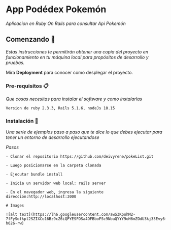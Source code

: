 # App Podédex Pokemón

_Aplicacion en Ruby On Rails para consultar Api Pokemón_

## Comenzando 🚀

_Estas instrucciones te permitirán obtener una copia del proyecto en funcionamiento en tu máquina local para propósitos de desarrollo y pruebas._

Mira **Deployment** para conocer como desplegar el proyecto.


### Pre-requisitos 📋

_Que cosas necesitas para instalar el software y como instalarlas_

```
Version de ruby 2.3.3, Rails 5.1.6, nodeJs 10.15
```

### Instalación 🔧

_Una serie de ejemplos paso a paso que te dice lo que debes ejecutar para tener un entorno de desarrollo ejecutandose_

_Pasos_

```
- Clonar el repositorio https://github.com/deivyrene/pokeList.git

- Luego posicionarse en la carpeta clonada

- Ejecutar bundle install

- Inicia un servidor web local: rails server

- En el navegador web, ingresa la siguiente dirección:http://localhost:3000

# Images

![alt text](https://lh6.googleusercontent.com/awS3KpohM2-7fFySofkpl2SZIXCo16Bz9cZ6iQPYESFOSa4OFBboFSc9NbuQYYY9oH6mZOdU3kj33Evy6fUW=w1366-h626-rw)
